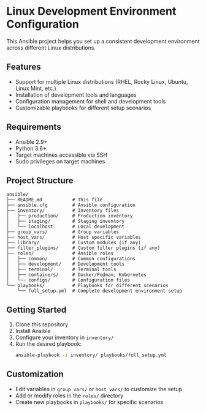 # Linux Development Environment Configuration

This Ansible project helps you set up a consistent development environment across different Linux distributions.

## Features

- Support for multiple Linux distributions (RHEL, Rocky Linux, Ubuntu, Linux Mint, etc.)
- Installation of development tools and languages
- Configuration management for shell and development tools
- Customizable playbooks for different setup scenarios

## Requirements

- Ansible 2.9+
- Python 3.6+
- Target machines accessible via SSH
- Sudo privileges on target machines

## Project Structure

```
ansible/
├── README.md           # This file
├── ansible.cfg         # Ansible configuration
├── inventory/          # Inventory files
│   ├── production/     # Production inventory
│   ├── staging/        # Staging inventory
│   └── localhost       # Local development
├── group_vars/         # Group variables
├── host_vars/          # Host specific variables
├── library/            # Custom modules (if any)
├── filter_plugins/     # Custom filter plugins (if any)
├── roles/              # Ansible roles
│   ├── common/         # Common configurations
│   ├── development/    # Development tools
│   ├── terminal/       # Terminal tools
│   ├── containers/     # Docker/Podman, Kubernetes
│   └── configs/        # Configuration files
└── playbooks/          # Playbooks for different scenarios
    └── full_setup.yml  # Complete development environment setup
```

## Getting Started

1. Clone this repository
2. Install Ansible
3. Configure your inventory in `inventory/`
4. Run the desired playbook:
   ```bash
   ansible-playbook -i inventory/ playbooks/full_setup.yml
   ```

## Customization

- Edit variables in `group_vars/` or `host_vars/` to customize the setup
- Add or modify roles in the `roles/` directory
- Create new playbooks in `playbooks/` for specific scenarios
